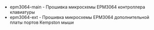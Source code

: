 - epm3064-main - Прошивка микросхемы EPM3064 контроллера клавиатуры
- epm3064-ext - Прошивка микросхемы EPM3064 дополнительной платы портов Kempston мыши  